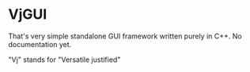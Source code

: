 # VjGUI

That's very simple standalone GUI framework written purely in C++.
No documentation yet.

"Vj" stands for "Versatile justified"

